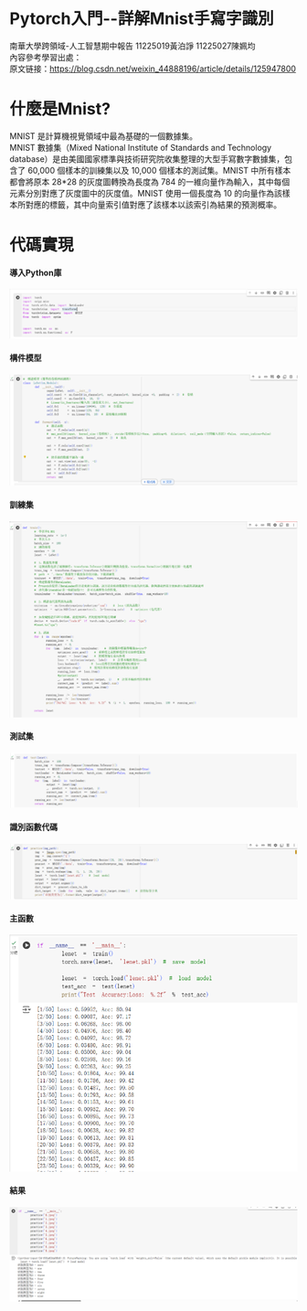 # Pytorch入門--詳解Mnist手寫字識別
南華大學跨領域-人工智慧期中報告 11225019黃泊諍 11225027陳姵均 
<br/>
內容參考學習出處：        
原文链接：https://blog.csdn.net/weixin_44888196/article/details/125947800
# 什麼是Mnist?
MNIST 是計算機視覺領域中最為基礎的一個數據集。  
MNIST 數據集（Mixed National Institute of Standards and Technology database）是由美國國家標準與技術研究院收集整理的大型手寫數字數據集，包含了 60,000 個樣本的訓練集以及 10,000 個樣本的測試集。MNIST 中所有樣本都會將原本 28*28 的灰度圖轉換為長度為 784 的一維向量作為輸入，其中每個元素分別對應了灰度圖中的灰度值。MNIST 使用一個長度為 10 的向量作為該樣本所對應的標籤，其中向量索引值對應了該樣本以該索引為結果的預測概率。
# 代碼實現
<h4>導入Python庫<h4/>
<img src="https://github.com/Phoebe-Chen916/IntrimReport/blob/main/%E8%9E%A2%E5%B9%95%E6%93%B7%E5%8F%96%E7%95%AB%E9%9D%A2%202024-10-22%20220719.png">
<h4>構件模型<h4/>
<img src="https://github.com/Phoebe-Chen916/IntrimReport/blob/main/%E8%9E%A2%E5%B9%95%E6%93%B7%E5%8F%96%E7%95%AB%E9%9D%A2%202024-10-22%20221948.png">
<h4>訓練集<h4/>
<img src="https://github.com/Phoebe-Chen916/IntrimReport/blob/main/%E8%A8%93%E7%B7%B4%E9%9B%86.png">  
<h4>測試集<h4/>
<img src="https://github.com/Phoebe-Chen916/IntrimReport/blob/main/%E6%B8%AC%E8%A9%A6%E9%9B%86.png">
<h4>識別函數代碼<h4/>
<img src="https://github.com/Phoebe-Chen916/IntrimReport/blob/main/%E8%AD%98%E5%88%A5%E5%87%BD%E6%95%B8%E4%BB%A3%E7%A2%BC.png">
<h4>主函數<h4/>
<img src="https://github.com/Phoebe-Chen916/IntrimReport/blob/main/%E8%9E%A2%E5%B9%95%E6%93%B7%E5%8F%96%E7%95%AB%E9%9D%A2%202024-10-29%20205149.png">
<h4>結果<h4/>
<img src="https://github.com/Phoebe-Chen916/IntrimReport/blob/main/%E8%9E%A2%E5%B9%95%E6%93%B7%E5%8F%96%E7%95%AB%E9%9D%A2%202024-10-29%20204648.png">
